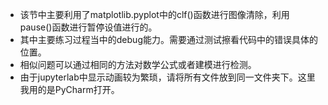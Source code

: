 - 该节中主要利用了matplotlib.pyplot中的clf()函数进行图像清除，利用pause()函数进行暂停设值进行的。
- 其中主要练习过程当中的debug能力。需要通过测试擦看代码中的错误具体的位置。
- 相似问题可以通过相同的方法对数学公式或者建模进行检测。
- 由于jupyterlab中显示动画较为繁琐，请将所有文件放到同一文件夹下。这里我用的是PyCharm打开。
